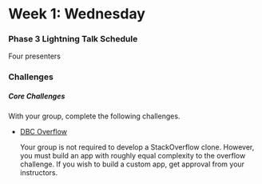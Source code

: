# Week 1: Wednesday

### Phase 3 Lightning Talk Schedule

Four presenters

### Challenges

##### Core Challenges

With your group, complete the following challenges.

- [DBC Overflow](../../../../overflow-challenge)

  Your group is not required to develop a StackOverflow clone.  However, you must build an app with roughly equal complexity to the overflow challenge.  If you wish to build a custom app, get approval from your instructors.
